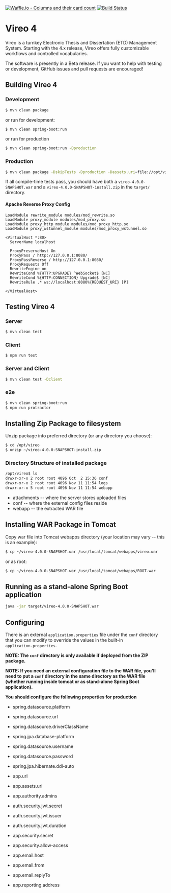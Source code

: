 [![Waffle.io - Columns and their card count](https://badge.waffle.io/TexasDigitalLibrary/Vireo.png?columns=all)](https://waffle.io/TexasDigitalLibrary/Vireo?utm_source=badge) [![Build Status](https://travis-ci.org/TexasDigitalLibrary/Vireo.svg?branch=master)](https://travis-ci.org/TexasDigitalLibrary/Vireo)

# Vireo 4
Vireo is a turnkey Electronic Thesis and Dissertation (ETD) Management System.  Starting with the 4.x release, Vireo offers fully customizable workflows and controlled vocabularies.  

The software is presently in a Beta release.  If you want to help with testing or development, GitHub issues and pull requests are encouraged!

## Building Vireo 4

### Development

```bash
$ mvn clean package
```

or run for development:

```bash
$ mvn clean spring-boot:run
```

or run for production

```bash
$ mvn clean spring-boot:run -Dproduction
```

### Production

```bash
$ mvn clean package -DskipTests -Dproduction -Dassets.uri=file://opt/vireo/
```
If all compile-time tests pass, you should have both a `vireo-4.0.0-SNAPSHOT.war` and a `vireo-4.0.0-SNAPSHOT-install.zip` in the `target/` directory.

#### Apache Reverse Proxy Config

```
LoadModule rewrite_module modules/mod_rewrite.so
LoadModule proxy_module modules/mod_proxy.so
LoadModule proxy_http_module modules/mod_proxy_http.so
LoadModule proxy_wstunnel_module modules/mod_proxy_wstunnel.so

<VirtualHost *:80>
  ServerName localhost

  ProxyPreserveHost On
  ProxyPass / http://127.0.0.1:8080/
  ProxyPassReverse / http://127.0.0.1:8080/
  ProxyRequests Off
  RewriteEngine on
  RewriteCond %{HTTP:UPGRADE} ^WebSocket$ [NC]
  RewriteCond %{HTTP:CONNECTION} Upgrade$ [NC]
  RewriteRule .* ws://localhost:8080%{REQUEST_URI} [P]

</VirtualHost>
```

## Testing Vireo 4

### Server

```bash
$ mvn clean test
```

### Client

```bash
$ npm run test
```

### Server and Client

```bash
$ mvn clean test -Dclient
```

### e2e

```bash
$ mvn clean spring-boot:run
$ npm run protractor
```

## Installing Zip Package to filesystem

Unzip package into preferred directory (or any directory you choose):

```bash
$ cd /opt/vireo
$ unzip ~/vireo-4.0.0-SNAPSHOT-install.zip
```

### Directory Structure of installed package

```bash
/opt/vireo$ ls
drwxr-xr-x 2 root root 4096 Oct  2 15:36 conf
drwxr-xr-x 2 root root 4096 Nov 11 11:54 logs
drwxr-xr-x 5 root root 4096 Nov 11 11:54 webapp
```

* attachments -- where the server stores uploaded files
* conf -- where the external config files reside
* webapp -- the extracted WAR file

## Installing WAR Package in Tomcat

Copy war file into Tomcat webapps directory (your location may vary -- this is an example):

```bash
$ cp ~/vireo-4.0.0-SNAPSHOT.war /usr/local/tomcat/webapps/vireo.war
```

or as root:

```bash
$ cp ~/vireo-4.0.0-SNAPSHOT.war /usr/local/tomcat/webapps/ROOT.war
```


## Running as a stand-alone Spring Boot application

```bash
java -jar target/vireo-4.0.0-SNAPSHOT.war
```

## Configuring

There is an external `application.properties` file under the `conf` directory that you can modify to override the values in the built-in `application.properties`.

**NOTE: The `conf` directory is only available if deployed from the ZIP package.**

**NOTE: If you need an external configuration file to the WAR file, you'll need to put a `conf` directory in the same directory as the WAR file (whether running inside tomcat or as stand-alone Spring Boot application).**

**You should configure the following properties for production**

* spring.datasource.platform
* spring.datasource.url
* spring.datasource.driverClassName
* spring.jpa.database-platform
* spring.datasource.username
* spring.datasource.password
* spring.jpa.hibernate.ddl-auto

* app.url
* app.assets.uri

* app.authority.admins

* auth.security.jwt.secret
* auth.security.jwt.issuer
* auth.security.jwt.duration

* app.security.secret
* app.security.allow-access

* app.email.host
* app.email.from
* app.email.replyTo

* app.reporting.address
